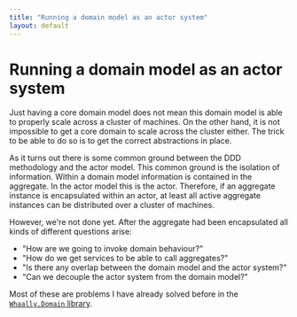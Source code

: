 ```yaml
---
title: "Running a domain model as an actor system"
layout: default
---
```


# Running a domain model as an actor system
Just having a core domain model does not mean this domain model is able to properly scale across a cluster of machines. On the other hand, it is not impossible to get a core domain to scale across the cluster either. The trick to be able to do so is to get the correct abstractions in place.

As it turns out there is some common ground between the DDD methodology and the actor model. This common ground is the isolation of information. Within a domain model information is contained in the aggregate. In the actor model this is the actor. Therefore, if an aggregate instance is encapsulated within an actor, at least all active aggregate instances can be distributed over a cluster of machines.

However, we're not done yet. After the aggregate had been encapsulated all kinds of different questions arise:
- "How are we going to invoke domain behaviour?"
- "How do we get services to be able to call aggregates?"
- "Is there any overlap between the domain model and the actor system?"
- "Can we decouple the actor system from the domain model?"

Most of these are problems I have already solved before in the [`Whaally.Domain` library](https://github.com/whaally/domain).